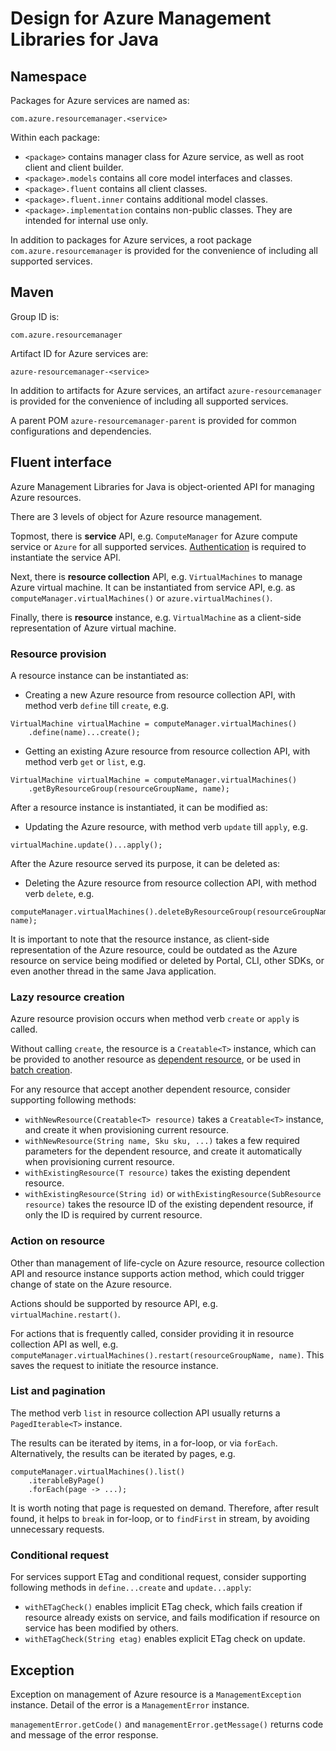# Design for Azure Management Libraries for Java

## Namespace

Packages for Azure services are named as:

`com.azure.resourcemanager.<service>`

Within each package:

- `<package>` contains manager class for Azure service, as well as root client and client builder.
- `<package>.models` contains all core model interfaces and classes.
- `<package>.fluent` contains all client classes.
- `<package>.fluent.inner` contains additional model classes.
- `<package>.implementation` contains non-public classes. They are intended for internal use only.

In addition to packages for Azure services, a root package `com.azure.resourcemanager` is provided for the convenience of including all supported services.

## Maven

Group ID is:

`com.azure.resourcemanager`

Artifact ID for Azure services are:

`azure-resourcemanager-<service>`

In addition to artifacts for Azure services, an artifact `azure-resourcemanager` is provided for the convenience of including all supported services.

A parent POM `azure-resourcemanager-parent` is provided for common configurations and dependencies.

## Fluent interface

Azure Management Libraries for Java is object-oriented API for managing Azure resources.

There are 3 levels of object for Azure resource management.

Topmost, there is **service** API, e.g. `ComputeManager` for Azure compute service or `Azure` for all supported services.
[Authentication][authenticate] is required to instantiate the service API.

Next, there is **resource collection** API, e.g. `VirtualMachines` to manage Azure virtual machine.
It can be instantiated from service API, e.g. as `computeManager.virtualMachines()` or `azure.virtualMachines()`.

Finally, there is **resource** instance, e.g. `VirtualMachine` as a client-side representation of Azure virtual machine.

### Resource provision

A resource instance can be instantiated as:

- Creating a new Azure resource from resource collection API, with method verb `define` till `create`, e.g.

```
VirtualMachine virtualMachine = computeManager.virtualMachines()
    .define(name)...create();
```

- Getting an existing Azure resource from resource collection API, with method verb `get` or `list`, e.g.

```
VirtualMachine virtualMachine = computeManager.virtualMachines()
    .getByResourceGroup(resourceGroupName, name);
```

After a resource instance is instantiated, it can be modified as:

- Updating the Azure resource, with method verb `update` till `apply`, e.g.

```
virtualMachine.update()...apply();
```

After the Azure resource served its purpose, it can be deleted as:

- Deleting the Azure resource from resource collection API, with method verb `delete`, e.g.

```
computeManager.virtualMachines().deleteByResourceGroup(resourceGroupName, name);
```

It is important to note that the resource instance, as client-side representation of the Azure resource, could be outdated as the Azure resource on service being modified or deleted by Portal, CLI, other SDKs, or even another thread in the same Java application.

### Lazy resource creation

Azure resource provision occurs when method verb `create` or `apply` is called.

Without calling `create`, the resource is a `Creatable<T>` instance, which can be provided to another resource as [dependent resource][sample_creatable_dependency], or be used in [batch creation][sample_creatable_batch].

For any resource that accept another dependent resource, consider supporting following methods:

- `withNewResource(Creatable<T> resource)` takes a `Creatable<T>` instance, and create it when provisioning current resource.
- `withNewResource(String name, Sku sku, ...)` takes a few required parameters for the dependent resource, and create it automatically when provisioning current resource.
- `withExistingResource(T resource)` takes the existing dependent resource.
- `withExistingResource(String id)` or `withExistingResource(SubResource resource)` takes the resource ID of the existing dependent resource, if only the ID is required by current resource.

### Action on resource

Other than management of life-cycle on Azure resource, resource collection API and resource instance supports action method, which could trigger change of state on the Azure resource.

Actions should be supported by resource API, e.g. `virtualMachine.restart()`.

For actions that is frequently called, consider providing it in resource collection API as well, e.g. `computeManager.virtualMachines().restart(resourceGroupName, name)`.
This saves the request to initiate the resource instance.

### List and pagination

The method verb `list` in resource collection API usually returns a `PagedIterable<T>` instance.

The results can be iterated by items, in a for-loop, or via `forEach`.
Alternatively, the results can be iterated by pages, e.g.
```
computeManager.virtualMachines().list()
    .iterableByPage()
    .forEach(page -> ...);
```

It is worth noting that page is requested on demand. Therefore, after result found, it helps to `break` in for-loop, or to `findFirst` in stream, by avoiding unnecessary requests.

### Conditional request

For services support ETag and conditional request, consider supporting following methods in `define...create` and `update...apply`:

- `withETagCheck()` enables implicit ETag check, which fails creation if resource already exists on service, and fails modification if resource on service has been modified by others.
- `withETagCheck(String etag)` enables explicit ETag check on update.

## Exception

Exception on management of Azure resource is a `ManagementException` instance. Detail of the error is a `ManagementError` instance.

`managementError.getCode()` and `managementError.getMessage()` returns code and message of the error response.

<!-- LINKS -->
[authenticate]: AUTH.md
[sample_creatable_dependency]: ../README.md#dependency-across-azure-resources
[sample_creatable_batch]: ../README.md#batch-azure-resource-provisioning
